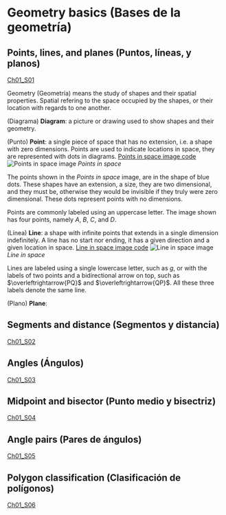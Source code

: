 
#   Geometry basics (Bases de la geometría)

## Points, lines, and planes (Puntos, líneas, y planos)
[Ch01_S01](https://www.ck12.org/reader/reader-index.html#section/2932917/1.1/9549314)

Geometry (Geometría) means the study of shapes and their spatial properties. Spatial refering to the space occupied by the shapes, or their location with regards to one another.

(Diagrama)
**Diagram**: a picture or drawing used to show shapes and their geometry.

(Punto)
**Point**: a single piece of space that has no extension, i.e. a shape with zero dimensions. Points are used to indicate locations in space, they are represented with dots in diagrams.
[Points in space image code](Programs/Ch01/S01_01_Points_in_space_image.py)
![Points in space image](Images/Ch01/S01_01_Points_in_space.png)
*Points in space*

The points shown in the *Points in space* image, are in the shape of blue dots. These shapes have an extension, a size, they are two dimensional, and they must be, otherwise they would be invisible if they truly were zero dimensional. These dots represent points with no dimensions.

Points are commonly labeled using an uppercase letter. The image shown has four points, namely $A$, $B$, $C$, and $D$.

(Línea)
**Line**: a shape with infinite points that extends in a single dimension indefinitely. A line has no start nor ending, it has a given direction and a given location in space.
[Line in space image code](Programs/Ch01/S01_02_Line_in_space_image.py)
![Line in space image](Images/Ch01/S01_02_Line_in_space.png)
*Line in space*

Lines are labeled using a single lowercase letter, such as $g$, or with the labels of two points and a bidirectional arrow on top, such as $\overleftrightarrow{PQ}$ and $\overleftrightarrow{QP}$. All these three labels denote the same line.

(Plano)
**Plane**: 

<!-- # TODO postulate -->

## Segments and distance (Segmentos y distancia)
[Ch01_S02](https://www.ck12.org/reader/reader-index.html#section/2932918/1.2/9549314)

## Angles (Ángulos)
[Ch01_S03](https://www.ck12.org/reader/reader-index.html#section/2932919/1.3/9549314)

## Midpoint and bisector (Punto medio y bisectriz)
[Ch01_S04](https://www.ck12.org/reader/reader-index.html#section/2932920/1.4/9549314)

## Angle pairs (Pares de ángulos)
[Ch01_S05](https://www.ck12.org/reader/reader-index.html#section/4668241/1.5/9549314)

## Polygon classification (Clasificación de polígonos)
[Ch01_S06](https://www.ck12.org/reader/reader-index.html#section/2932922/1.6/9549314)
